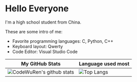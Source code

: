 # Hello Everyone

I'm a high school student from China.

These are some intro of me:
- Favorite programming languages: C, Python, C++
- Keyboard layout: Qwerty
- Code Editor: Visual Studio Code

| My GitHub Stats                                                                                                          | Language used most                                                                     |
|--------------------------------------------------------------------------------------------------------------------------|----------------------------------------------------------------------------------------|
| ![CodeWuRen's github stats](https://github-readme-stats.vercel.app/api?username=codewuren&show_icons=true&theme=onedark) | ![Top Langs](https://github-readme-stats.vercel.app/api/top-langs/?username=codewuren) |
